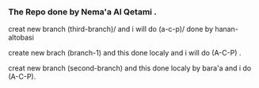 

### The Repo done by Nema'a Al Qetami .

creat new branch (third-branch)/ and i will do (a-c-p)/ done by hanan-altobasi



create new brach (branch-1) and this done localy and i will do (A-C-P) .

creat new branch (second-branch) and this done localy by bara'a and i do (A-C-P).
